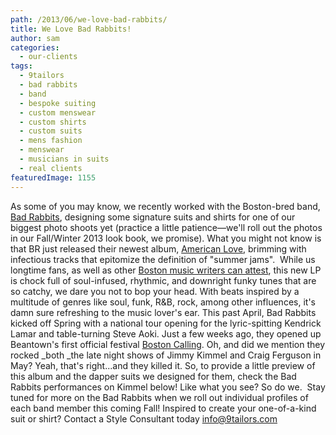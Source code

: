 ```yaml
---
path: /2013/06/we-love-bad-rabbits/
title: We Love Bad Rabbits!
author: sam
categories: 
  - our-clients
tags: 
  - 9tailors
  - bad rabbits
  - band
  - bespoke suiting
  - custom menswear
  - custom shirts
  - custom suits
  - mens fashion
  - menswear
  - musicians in suits
  - real clients
featuredImage: 1155
---
```

As some of you may know, we recently worked with the Boston-bred band, [Bad Rabbits](https://www.facebook.com/BadRabbits?fref=ts), designing some signature suits and shirts for one of our biggest photo shoots yet (practice a little patience—we'll roll out the photos in our Fall/Winter 2013 look book, we promise). What you might not know is that BR just released their newest album, [American Love](https://itunes.apple.com/us/album/american-love/id632332239), brimming with infectious tracks that epitomize the definition of "summer jams".  While us longtime fans, as well as other [Boston music writers can attest](http://www.boston.com/blogs/ae/music/boston-by-beat/2013/05/bad_rabbits_deliver_the_goods.html), this new LP is chock full of soul-infused, rhythmic, and downright funky tunes that are so catchy, we dare you not to bop your head. With beats inspired by a multitude of genres like soul, funk, R&B, rock, among other influences, it's damn sure refreshing to the music lover's ear. This past April, Bad Rabbits kicked off Spring with a national tour opening for the lyric-spitting Kendrick Lamar and table-turning Steve Aoki. Just a few weeks ago, they opened up Beantown's first official festival [Boston Calling](http://www.refinery29.com/2013/06/47725/bad-rabbits). Oh, and did we mention they rocked _both _the late night shows of Jimmy Kimmel and Craig Ferguson in May? Yeah, that's right...and they killed it. So, to provide a little preview of this album and the dapper suits we designed for them, check the Bad Rabbits performances on Kimmel below! Like what you see? So do we.  Stay tuned for more on the Bad Rabbits when we roll out individual profiles of each band member this coming Fall! Inspired to create your one-of-a-kind suit or shirt? Contact a Style Consultant today [info@9tailors.com](mailto:info@9tailors.com)